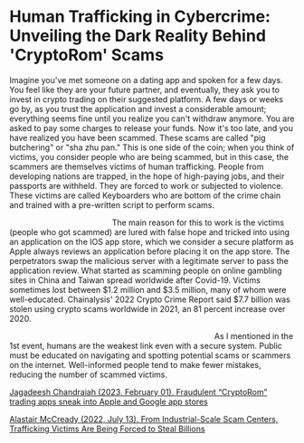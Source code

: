 # Human Trafficking in Cybercrime: Unveiling the Dark Reality Behind 'CryptoRom' Scams

Imagine you've met someone on a dating app and spoken for a few days. You feel like they are your future partner, and eventually, they ask you to invest in crypto trading on their suggested platform. A few days or weeks go by, as you trust the application and invest a considerable amount; everything seems fine until you realize you can't withdraw anymore. You are asked to pay some charges to release your funds. Now it's too late, and you have realized you have been scammed. These scams are called "pig butchering" or "sha zhu pan." This is one side of the coin; when you think of victims, you consider people who are being scammed, but in this case, the scammers are themselves victims of human trafficking. People from developing nations are trapped, in the hope of high-paying jobs, and their passports are withheld. They are forced to work or subjected to violence. These victims are called Keyboarders who are bottom of the crime chain and trained with a pre-written script to perform scams.

&nbsp;&nbsp;&nbsp;&nbsp;&nbsp;&nbsp;&nbsp;&nbsp;&nbsp;&nbsp;&nbsp;&nbsp;&nbsp;&nbsp;&nbsp;&nbsp;&nbsp;&nbsp;&nbsp;&nbsp;&nbsp;&nbsp;&nbsp;&nbsp;&nbsp;&nbsp;&nbsp;&nbsp;&nbsp;&nbsp;&nbsp;&nbsp;&nbsp;&nbsp;&nbsp;&nbsp;&nbsp;&nbsp;&nbsp;&nbsp;&nbsp;&nbsp;&nbsp;&nbsp;&nbsp;&nbsp;The main reason for this to work is the victims (people who got scammed) are lured with false hope and tricked into using an application on the IOS app store, which we consider a secure platform as Apple always reviews an application before placing it on the app store. The perpetrators swap the malicious server with a legitimate server to pass the application review. What started as scamming people on online gambling sites in China and Taiwan spread worldwide after Covid-19. Victims sometimes lost between $1.2 million and $3.5 million, many of whom were well-educated. Chainalysis' 2022 Crypto Crime Report said $7.7 billion was stolen using crypto scams worldwide in 2021, an 81 percent increase over 2020.

&nbsp;&nbsp;&nbsp;&nbsp;&nbsp;&nbsp;&nbsp;&nbsp;&nbsp;&nbsp;&nbsp;&nbsp;&nbsp;&nbsp;&nbsp;&nbsp;&nbsp;&nbsp;&nbsp;&nbsp;&nbsp;&nbsp;&nbsp;&nbsp;&nbsp;&nbsp;&nbsp;&nbsp;&nbsp;&nbsp;&nbsp;&nbsp;&nbsp;&nbsp;&nbsp;&nbsp;&nbsp;&nbsp;&nbsp;&nbsp;&nbsp;&nbsp;&nbsp;&nbsp;&nbsp;&nbsp;&nbsp;&nbsp;&nbsp;&nbsp;&nbsp;&nbsp;&nbsp;&nbsp;&nbsp;&nbsp;&nbsp;&nbsp;&nbsp;&nbsp;&nbsp;&nbsp;&nbsp;&nbsp;&nbsp;&nbsp;&nbsp;&nbsp;&nbsp;&nbsp;&nbsp;&nbsp;&nbsp;&nbsp;&nbsp;&nbsp;&nbsp;&nbsp;&nbsp;&nbsp;&nbsp;&nbsp;&nbsp;&nbsp;&nbsp;&nbsp;&nbsp;&nbsp;&nbsp;&nbsp;&nbsp;&nbsp;As I mentioned in the 1st event, humans are the weakest link even with a secure system. Public must be educated on navigating and spotting potential scams or scammers on the internet. Well-informed people tend to make fewer mistakes, reducing the number of scammed victims.

<a href="https://news.sophos.com/en-us/2023/02/01/fraudulent-cryptorom-trading-apps-sneak-into-apple-and-google-app-stores/
">Jagadeesh Chandraiah (2023, February 01). Fraudulent “CryptoRom” trading apps sneak into Apple and Google app stores</a>

<a href="https://www.vice.com/en/article/n7zb5d/pig-butchering-scam-cambodia-trafficking">Alastair McCready (2022, July 13). From Industrial-Scale Scam Centers, Trafficking Victims Are Being Forced to Steal Billions</a>
